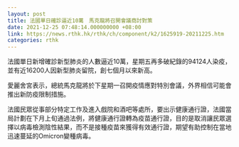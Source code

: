 ```yaml
---
layout: post
title: 法國單日確診逼近10萬　馬克龍將召開會議商討對策
date: 2021-12-25 07:48:14.000000000 +08:00
link: https://news.rthk.hk/rthk/ch/component/k2/1625919-20211225.htm
categories: rthk
---
```


法國單日新增確診新型肺炎的人數逼近10萬，星期五再多破紀錄的94124人染疫，並有近16200人因新型肺炎留院，創七個月以來新高。

愛麗舍宮表示，總統馬克龍將於下星期一召開疫情應對特別會議，外界相信可能會推出新防疫限制措施。

法國民眾從事部分特定工作及進入戲院和酒吧等處所，要出示健康通行證，法國當局計劃在下月上旬通過法例，將健康通行證轉為疫苗通行證，目的是取消讓民眾選擇以病毒檢測陰性結果，而不是接種疫苗來獲得有效通行證，期望有助控制在當地迅速蔓延的Omicron變種病毒。

